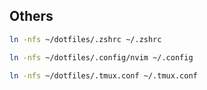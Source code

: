 ## Others

```bash
ln -nfs ~/dotfiles/.zshrc ~/.zshrc

ln -nfs ~/dotfiles/.config/nvim ~/.config

ln -nfs ~/dotfiles/.tmux.conf ~/.tmux.conf
```
